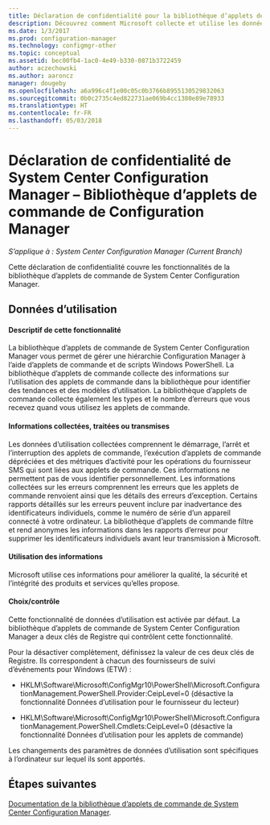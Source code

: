 ```yaml
---
title: Déclaration de confidentialité pour la bibliothèque d’applets de commande de Configuration Manager
description: Découvrez comment Microsoft collecte et utilise les données relatives à la bibliothèque d’applets de commande de System Center Configuration Manager.
ms.date: 1/3/2017
ms.prod: configuration-manager
ms.technology: configmgr-other
ms.topic: conceptual
ms.assetid: bec00fb4-1ac0-4e49-b330-0871b3722459
author: aczechowski
ms.author: aaroncz
manager: dougeby
ms.openlocfilehash: a6a996c4f1e00c05c0b3766b8955130529832063
ms.sourcegitcommit: 0b0c2735c4ed822731ae069b4cc1380e89e78933
ms.translationtype: HT
ms.contentlocale: fr-FR
ms.lasthandoff: 05/03/2018
---
```

# <a name="system-center-configuration-manager-privacy-statement---configuration-manager-cmdlet-library"></a>Déclaration de confidentialité de System Center Configuration Manager – Bibliothèque d’applets de commande de Configuration Manager

*S’applique à : System Center Configuration Manager (Current Branch)*

Cette déclaration de confidentialité couvre les fonctionnalités de la bibliothèque d’applets de commande de System Center Configuration Manager.  

## <a name="usage-data"></a>Données d’utilisation  

#### <a name="what-this-feature-does"></a>Descriptif de cette fonctionnalité   

La bibliothèque d’applets de commande de System Center Configuration Manager vous permet de gérer une hiérarchie Configuration Manager à l’aide d’applets de commande et de scripts Windows PowerShell. La bibliothèque d’applets de commande collecte des informations sur l’utilisation des applets de commande dans la bibliothèque pour identifier des tendances et des modèles d’utilisation. La bibliothèque d’applets de commande collecte également les types et le nombre d’erreurs que vous recevez quand vous utilisez les applets de commande.  

#### <a name="information-collected-processed-or-transmitted"></a>Informations collectées, traitées ou transmises
   
Les données d’utilisation collectées comprennent le démarrage, l’arrêt et l’interruption des applets de commande, l’exécution d’applets de commande dépréciées et des métriques d’activité pour les opérations du fournisseur SMS qui sont liées aux applets de commande. Ces informations ne permettent pas de vous identifier personnellement. Les informations collectées sur les erreurs comprennent les erreurs que les applets de commande renvoient ainsi que les détails des erreurs d’exception. Certains rapports détaillés sur les erreurs peuvent inclure par inadvertance des identificateurs individuels, comme le numéro de série d’un appareil connecté à votre ordinateur. La bibliothèque d’applets de commande filtre et rend anonymes les informations dans les rapports d’erreur pour supprimer les identificateurs individuels avant leur transmission à Microsoft.  

#### <a name="use-of-information"></a>Utilisation des informations
   
Microsoft utilise ces informations pour améliorer la qualité, la sécurité et l’intégrité des produits et services qu’elles propose.  

#### <a name="choicecontrol"></a>Choix/contrôle   

Cette fonctionnalité de données d’utilisation est activée par défaut. La bibliothèque d’applets de commande de System Center Configuration Manager a deux clés de Registre qui contrôlent cette fonctionnalité.  

 Pour la désactiver complètement, définissez la valeur de ces deux clés de Registre. Ils correspondent à chacun des fournisseurs de suivi d’événements pour Windows (ETW) :  

-   HKLM\Software\Microsoft\ConfigMgr10\PowerShell\Microsoft.ConfigurationManagement.PowerShell.Provider:CeipLevel=0 (désactive la fonctionnalité Données d’utilisation pour le fournisseur du lecteur)  

-   HKLM\Software\Microsoft\ConfigMgr10\PowerShell\Microsoft.ConfigurationManagement.PowerShell.Cmdlets:CeipLevel=0 (désactive la fonctionnalité Données d’utilisation pour les applets de commande)  

 Les changements des paramètres de données d’utilisation sont spécifiques à l’ordinateur sur lequel ils sont apportés.  


## <a name="next-steps"></a>Étapes suivantes

[Documentation de la bibliothèque d’applets de commande de System Center Configuration Manager](https://docs.microsoft.com/powershell/sccm/configurationmanager/).   
